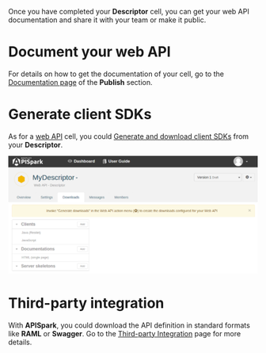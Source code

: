 
Once you have completed your **Descriptor** cell, you can get your web API documentation and share it with your team or make it public.

# Document your web API

For details on how to get the documentation of your cell, go to the [Documentation page](technical-resources/apispark/guide/publish/publish/documentation "Documentation page") of the **Publish** section.

# Generate client SDKs

As for a [web API](technical-resources/apispark/guide/create/overview "web API") cell, you could [Generate and download client SDKs](technical-resources/apispark/guide/publish/publish/client-sdk "Generate and download client SDKs") from your **Descriptor**.

![+Web API](images/mydescriptordownloads.png "+Web API")

# Third-party integration

With **APISpark**, you could download the API definition in standard formats like **RAML** or **Swagger**. Go to the [Third-party Integration](technical-resources/apispark/guide/publish/publish/third-party "Third-party Integration") page for more details.
